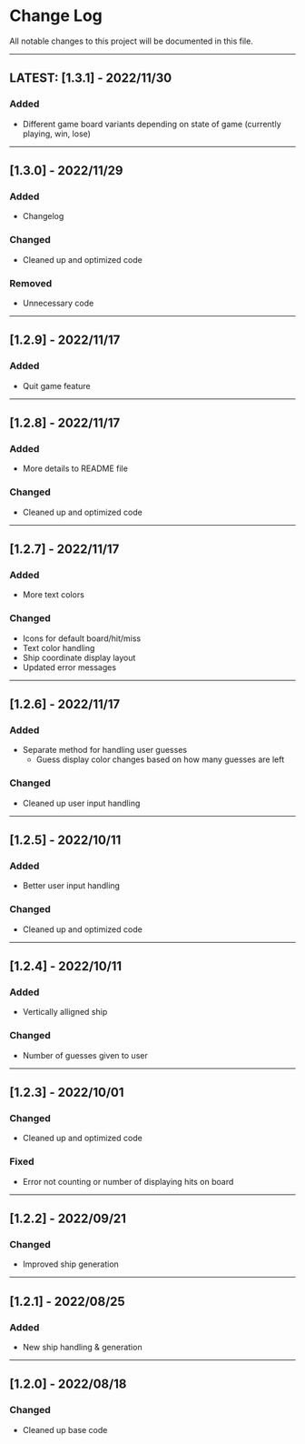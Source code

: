 # Change Log

All notable changes to this project will be documented in this file.

------------------

## **LATEST: [1.3.1] - 2022/11/30**

### Added

- Different game board variants depending on state of game (currently playing, win, lose)

------------------

## [1.3.0] - 2022/11/29

### Added

- Changelog

### Changed

- Cleaned up and optimized code

### Removed

- Unnecessary code

------------------

## [1.2.9] - 2022/11/17

### Added

- Quit game feature

------------------

## [1.2.8] - 2022/11/17

### Added

- More details to README file

### Changed

- Cleaned up and optimized code

------------------

## [1.2.7] - 2022/11/17

### Added

- More text colors

### Changed

- Icons for default board/hit/miss
- Text color handling
- Ship coordinate display layout
- Updated error messages

------------------

## [1.2.6] - 2022/11/17

### Added

- Separate method for handling user guesses
    - Guess display color changes based on how many guesses are left

### Changed

- Cleaned up user input handling

------------------

## [1.2.5] - 2022/10/11

### Added

- Better user input handling

### Changed

- Cleaned up and optimized code

------------------

## [1.2.4] - 2022/10/11

### Added

- Vertically alligned ship

### Changed

- Number of guesses given to user

------------------

## [1.2.3] - 2022/10/01

### Changed

- Cleaned up and optimized code

### Fixed

- Error not counting or number of displaying hits on board

------------------

## [1.2.2] - 2022/09/21

### Changed

- Improved ship generation

------------------

## [1.2.1] - 2022/08/25

### Added

- New ship handling & generation

------------------

## [1.2.0] - 2022/08/18

### Changed

- Cleaned up base code
